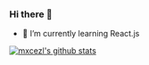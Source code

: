 ### Hi there 👋

- 🌱 I’m currently learning React.js

[![mxcezl's github stats](https://github-readme-stats.vercel.app/api?username=mxcezl&show_icons=true&theme=dark)](https://github.com/anuraghazra/github-readme-stats)
